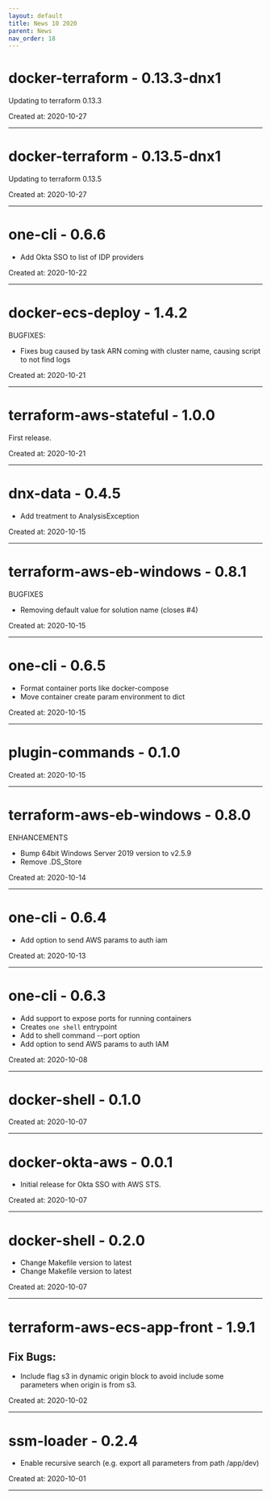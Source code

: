 ```yaml
---
layout: default
title: News 10 2020
parent: News
nav_order: 18
---
```




# docker-terraform - 0.13.3-dnx1
Updating to terraform 0.13.3



Created at: 2020-10-27

---


# docker-terraform - 0.13.5-dnx1
Updating to terraform 0.13.5



Created at: 2020-10-27

---


# one-cli - 0.6.6
- Add Okta SSO to list of IDP providers

Created at: 2020-10-22

---


# docker-ecs-deploy - 1.4.2
BUGFIXES:
- Fixes bug caused by task ARN coming with cluster name, causing script to not find logs

Created at: 2020-10-21

---


# terraform-aws-stateful - 1.0.0
First release.

Created at: 2020-10-21

---


# dnx-data - 0.4.5
- Add treatment to AnalysisException

Created at: 2020-10-15

---


# terraform-aws-eb-windows - 0.8.1
BUGFIXES
- Removing default value for solution name (closes #4)

Created at: 2020-10-15

---


# one-cli - 0.6.5
- Format container ports like docker-compose
- Move container create param environment to dict

Created at: 2020-10-15

---


# plugin-commands - 0.1.0


Created at: 2020-10-15

---


# terraform-aws-eb-windows - 0.8.0
ENHANCEMENTS

- Bump 64bit Windows Server 2019 version to v2.5.9
- Remove .DS_Store

Created at: 2020-10-14

---


# one-cli - 0.6.4
- Add option to send AWS params to auth iam

Created at: 2020-10-13

---


# one-cli - 0.6.3
- Add support to expose ports for running containers
- Creates `one shell` entrypoint
- Add to shell command --port option
- Add option to send AWS params to auth IAM

Created at: 2020-10-08

---


# docker-shell - 0.1.0


Created at: 2020-10-07

---


# docker-okta-aws - 0.0.1
- Initial release for Okta SSO with AWS STS.

Created at: 2020-10-07

---


# docker-shell - 0.2.0
- Change Makefile version to latest
- Change Makefile version to latest

Created at: 2020-10-07

---


# terraform-aws-ecs-app-front - 1.9.1
## Fix Bugs:

- Include flag s3 in dynamic origin block to avoid include some parameters when origin is from s3.

Created at: 2020-10-02

---


# ssm-loader - 0.2.4
- Enable recursive search (e.g. export all parameters from path /app/dev)

Created at: 2020-10-01

---

